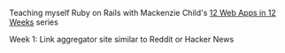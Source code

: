 Teaching myself Ruby on Rails with Mackenzie Child's [12 Web Apps in 12 Weeks](https://www.youtube.com/playlist?list=PL23ZvcdS3XPLNdRYB_QyomQsShx59tpc-) series

Week 1: Link aggregator site similar to Reddit or Hacker News
